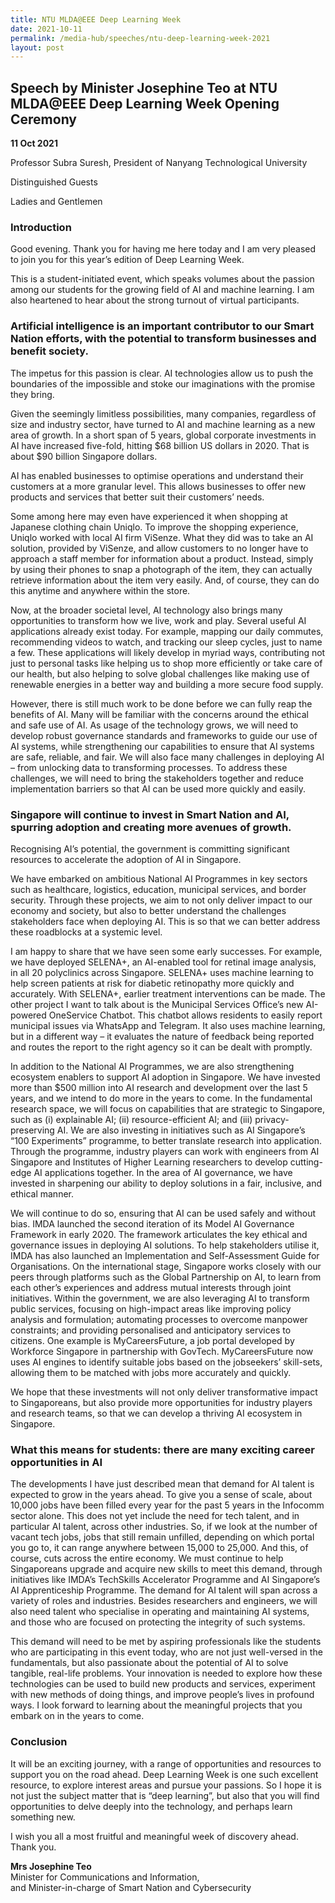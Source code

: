 ```yaml
---
title: NTU MLDA@EEE Deep Learning Week
date: 2021-10-11
permalink: /media-hub/speeches/ntu-deep-learning-week-2021
layout: post
---
```

## Speech by Minister Josephine Teo at NTU MLDA@EEE Deep Learning Week Opening Ceremony

**11 Oct 2021**

Professor Subra Suresh, 
President of Nanyang Technological University 

Distinguished Guests

Ladies and Gentlemen

### Introduction

Good evening. Thank you for having me here today and I am very pleased to join you for this year’s edition of Deep Learning Week.

This is a student-initiated event, which speaks volumes about the passion among our students for the growing field of AI and machine learning. I am also heartened to hear about the strong turnout of virtual participants.

### Artificial intelligence is an important contributor to our Smart Nation efforts, with the potential to transform businesses and benefit society.

The impetus for this passion is clear. AI technologies allow us to push the boundaries of the impossible and stoke our imaginations with the promise they bring.

Given the seemingly limitless possibilities, many companies, regardless of size and industry sector, have turned to AI and machine learning as a new area of growth. In a short span of 5 years, global corporate investments in AI have increased five-fold, hitting $68 billion US dollars in 2020. That is about $90 billion Singapore dollars.

AI has enabled businesses to optimise operations and understand their customers at a more granular level. This allows businesses to offer new products and services that better suit their customers’ needs.

Some among here may even have experienced it when shopping at Japanese clothing chain Uniqlo. To improve the shopping experience, Uniqlo worked with local AI firm ViSenze. What they did was to take an AI solution, provided by ViSenze, and allow customers to no longer have to approach a staff member for information about a product. Instead, simply by using their phones to snap a photograph of the item, they can actually  retrieve information about the item very easily. And, of course, they can do this anytime and anywhere within the store.

Now, at the broader societal level, AI technology also brings many opportunities to transform how we live, work and play. Several useful AI applications already exist today. For example, mapping our daily commutes, recommending videos to watch, and tracking our sleep cycles, just to name a few. These applications will likely develop in myriad ways, contributing not just to personal tasks like helping us to shop more efficiently or take care of our health, but also helping to solve global challenges like making use of renewable energies in a better way and building a more secure food supply.

However, there is still much work to be done before we can fully reap the benefits of AI. Many will be familiar with the concerns around the ethical and safe use of AI. As usage of the technology grows, we will need to develop robust governance standards and frameworks to guide our use of AI systems, while strengthening our capabilities to ensure that AI systems are safe, reliable, and fair. We will also face many challenges in deploying AI – from unlocking data to transforming processes. To address these challenges, we will need to bring the stakeholders together and reduce implementation barriers so that AI can be used more quickly and easily.

### Singapore will continue to invest in Smart Nation and AI, spurring adoption and creating more avenues of growth.

Recognising AI’s potential, the government is committing significant resources to accelerate the adoption of AI in Singapore.

We have embarked on ambitious National AI Programmes in key sectors such as healthcare, logistics, education, municipal services, and border security. Through these projects, we aim to not only deliver impact to our economy and society, but also to better understand the challenges stakeholders face when deploying AI. This is so that we can better address these roadblocks at a systemic level.

I am happy to share that we have seen some early successes. For example, we have deployed SELENA+, an AI-enabled tool for retinal image analysis, in all 20 polyclinics across Singapore. SELENA+ uses machine learning to help screen patients at risk for diabetic retinopathy more quickly and accurately. With SELENA+, earlier treatment interventions can be made. The other project I want to talk about is the Municipal Services Office’s new AI-powered OneService Chatbot. This chatbot allows residents to easily report municipal issues via WhatsApp and Telegram. It also uses machine learning, but in a different way – it evaluates the nature of feedback being reported and routes the report to the right agency so it can be dealt with promptly.

In addition to the National AI Programmes, we are also strengthening ecosystem enablers to support AI adoption in Singapore. We have invested more than $500 million into AI research and development over the last 5 years, and we intend to do more in the years to come. In the fundamental research space, we will focus on capabilities that are strategic to Singapore, such as (i) explainable AI; (ii) resource-efficient AI; and (iii) privacy-preserving AI. We are also investing in initiatives such as AI Singapore’s “100 Experiments” programme, to better translate research into application. Through the programme, industry players can work with engineers from AI Singapore and Institutes of Higher Learning researchers to develop cutting-edge AI applications together. In the area of AI governance, we have invested in sharpening our ability to deploy solutions in a fair, inclusive, and ethical manner. 

We will continue to do so, ensuring that AI can be used safely and without bias. IMDA launched the second iteration of its Model AI Governance Framework in early 2020. The framework articulates the key ethical and governance issues in deploying AI solutions. To help stakeholders utilise it, IMDA has also launched an Implementation and Self-Assessment Guide for Organisations. On the international stage, Singapore works closely with our peers through platforms such as the Global Partnership on AI, to learn from each other’s experiences and address mutual interests through joint initiatives.
Within the government, we are also leveraging AI to transform public services, focusing on high-impact areas like improving policy analysis and formulation; automating processes to overcome manpower constraints; and providing personalised and anticipatory services to citizens. One example is MyCareersFuture, a job portal developed by Workforce Singapore in partnership with GovTech. MyCareersFuture now uses AI engines to identify suitable jobs based on the jobseekers’ skill-sets, allowing them to be matched with jobs more accurately and quickly.

We hope that these investments will not only deliver transformative impact to Singaporeans, but also provide more opportunities for industry players and research teams, so that we can develop a thriving AI ecosystem in Singapore.

### What this means for students: there are many exciting career opportunities in AI

The developments I have just described mean that demand for AI talent is expected to grow in the years ahead. To give you a sense of scale, about 10,000 jobs have been filled every year for the past 5 years in the Infocomm sector alone. This does not yet include the need for tech talent, and in particular AI talent, across other industries. So, if we look at the number of vacant tech jobs, jobs that still remain unfilled, depending on which portal you go to, it can range anywhere between 15,000 to 25,000. And this, of course, cuts across the entire economy. We must continue to help Singaporeans upgrade and acquire new skills to meet this demand, through initiatives like IMDA’s TechSkills Accelerator Programme and AI Singapore’s AI Apprenticeship Programme. The demand for AI talent will span across a variety of roles and industries. Besides researchers and engineers, we will also need talent who specialise in operating and maintaining AI systems, and those who are focused on protecting the integrity of such systems.

This demand will need to be met by aspiring professionals like the students who are participating in this event today, who are not just well-versed in the fundamentals, but also passionate about the potential of AI to solve tangible, real-life problems. Your innovation is needed to explore how these technologies can be used to build new products and services, experiment with new methods of doing things, and improve people’s lives in profound ways. I look forward to learning about the meaningful projects that you embark on in the years to come.

### Conclusion

It will be an exciting journey, with a range of opportunities and resources to support you on the road ahead. Deep Learning Week is one such excellent resource, to explore interest areas and pursue your passions. So I hope it is not just the subject matter that is “deep learning”, but also that you will find opportunities to delve deeply into the technology, and perhaps learn something new. 
    
I wish you all a most fruitful and meaningful week of discovery ahead. Thank you.


**Mrs Josephine Teo**<br>
Minister for Communications and Information, <br>
and Minister-in-charge of Smart Nation and Cybersecurity